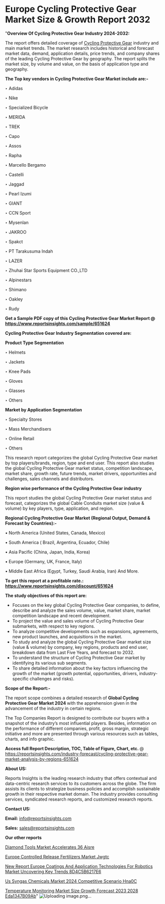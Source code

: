 # Europe Cycling Protective Gear Market Size & Growth Report 2032

 "<strong>Overview Of Cycling Protective Gear Industry 2024-2032:</strong>

The report offers detailed coverage of <a href=https://www.reportsinsights.com/sample/651624>Cycling Protective Gear</a> industry and main market trends. The market research includes historical and forecast market data, demand, application details, price trends, and company shares of the leading Cycling Protective Gear by geography. The report splits the market size, by volume and value, on the basis of application type and geography.

<strong>The Top key vendors in Cycling Protective Gear Market include are:- </strong>

‣ Adidas

‣ Nike

‣ Specialized Bicycle

‣ MERIDA

‣ TREK

‣ Capo

‣ Assos

‣ Rapha

‣ Marcello Bergamo

‣ Castelli

‣ Jaggad

‣ Pearl Izumi

‣ GIANT

‣ CCN Sport

‣ Mysenlan

‣ JAKROO

‣ Spakct

‣ PT Tarakusuma Indah

‣ LAZER

‣ Zhuhai Star Sports Equipment CO.,LTD

‣ Alpinestars

‣ Shimano

‣ Oakley

‣ Rudy

<strong>Get a Sample PDF copy of this Cycling Protective Gear Market Report </strong><strong>@ <a href=https://www.reportsinsights.com/sample/651624 style=color:#0000ff;>https://www.reportsinsights.com/sample/651624</a> </strong>

<strong>Cycling Protective Gear Industry Segmentation covered are:</strong>

<strong>Product Type Segmentation</strong>

‣ Helmets

‣ Jackets

‣ Knee Pads

‣ Gloves

‣ Glasses

‣ Others

<strong>Market by Application Segmentation</strong>

‣ Specialty Stores

‣ Mass Merchandisers

‣ Online Retail

‣ Others

This research report categorizes the global Cycling Protective Gear market by top players/brands, region, type and end user. This report also studies the global Cycling Protective Gear market status, competition landscape, market share, growth rate, future trends, market drivers, opportunities and challenges, sales channels and distributors.

<strong>Region wise performance of the Cycling Protective Gear industry</strong><strong> </strong>

This report studies the global Cycling Protective Gear market status and forecast, categorizes the global Cable Conduits market size (value &amp; volume) by key players, type, application, and region. 

<strong>Regional Cycling Protective Gear Market (Regional Output, Demand &amp; Forecast by Countries):-</strong>

• North America (United States, Canada, Mexico)

• South America ( Brazil, Argentina, Ecuador, Chile)

• Asia Pacific (China, Japan, India, Korea)

• Europe (Germany, UK, France, Italy)

• Middle East Africa (Egypt, Turkey, Saudi Arabia, Iran) And More.

<strong>To get this report at a profitable rate.: <a href=https://www.reportsinsights.com/discount/651624 style=color:#0000ff;>https://www.reportsinsights.com/discount/651624</a></strong>

<strong>The study objectives of this report are:</strong>
<ul>
  <li>Focuses on the key global Cycling Protective Gear companies, to define, describe and analyze the sales volume, value, market share, market competition landscape and recent development.</li>
  <li>To project the value and sales volume of Cycling Protective Gear submarkets, with respect to key regions.</li>
  <li>To analyze competitive developments such as expansions, agreements, new product launches, and acquisitions in the market.</li>
  <li>To study and analyze the global Cycling Protective Gear market size (value &amp; volume) by company, key regions, products and end user, breakdown data from Last Five Years, and forecast to 2032.</li>
  <li>To understand the structure of Cycling Protective Gear market by identifying its various sub segments.</li>
  <li>To share detailed information about the key factors influencing the growth of the market (growth potential, opportunities, drivers, industry-specific challenges and risks).</li>
</ul>
<strong>Scope of the Report:-</strong><strong> </strong>

The report scope combines a detailed research of <strong>Global Cycling Protective Gear Market 2024 </strong>with the apprehension given in the advancement of the industry in certain regions.

The Top Companies Report is designed to contribute our buyers with a snapshot of the industry’s most influential players. Besides, information on the performance of different companies, profit, gross margin, strategic initiative and more are presented through various resources such as tables, charts, and info graphic.

<strong>Access full Report Description, TOC, Table of Figure, Chart, etc. </strong>@   <a href=https://reportsinsights.com/industry-forecast/cycling-protective-gear-market-analysis-by-regions-651624 style=color:#0000ff;>https://reportsinsights.com/industry-forecast/cycling-protective-gear-market-analysis-by-regions-651624</a>

<strong>About US:</strong>

Reports Insights is the leading research industry that offers contextual and data-centric research services to its customers across the globe. The firm assists its clients to strategize business policies and accomplish sustainable growth in their respective market domain. The industry provides consulting services, syndicated research reports, and customized research reports.

<strong>Contact US:</strong>

<p class=""""><b>Email:</b> <a href=mailto:info@reportsinsights.com>info@reportsinsights.com</a></p>
<p class=""""><b>Sales:</b> <a href=mailto:sales@reportsinsights.com>sales@reportsinsights.com</a></p>

<strong>Our other reports</strong>

<a href=https://www.linkedin.com/pulse/diamond-tools-market-accelerates-36-aisre/>Diamond Tools Market Accelerates 36 Aisre</a>

<a href=https://www.linkedin.com/pulse/europe-controlled-release-fertilizers-market-jwgtc/>Europe Controlled Release Fertilizers Market Jwgtc</a>

<a href=https://medium.com/@amanmandal1286/new-report-europe-coatings-and-application-technologies-for-robotics-market-uncovering-key-trends-8d4c5b6217e6>New Report Europe Coatings And Application Technologies For Robotics Market Uncovering Key Trends 8D4C5B6217E6</a>

<a href=https://www.linkedin.com/pulse/us-syngas-chemicals-market-2024-competitive-scenario-hna0c/>Us Syngas Chemicals Market 2024 Competitive Scenario Hna0C</a>

<a href=https://medium.com/@ruchikakadam73/temperature-monitoring-market-size-growth-forecast-2023-2028-eda1347b09ab>Temperature Monitoring Market Size Growth Forecast 2023 2028 Eda1347B09Ab</a>"
![Uploading image.png…]()
